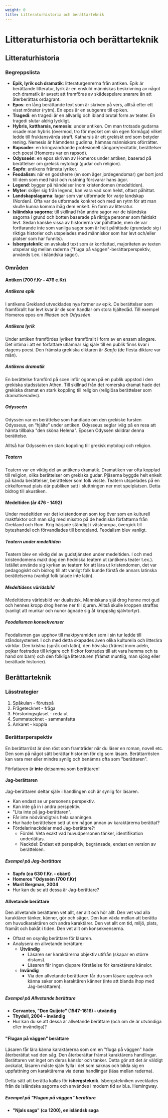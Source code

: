 ```yaml
---
weight: 0
title: Litteraturhistoria och berättarteknik
---
```


# **Litteraturhistoria och berättarteknik**

## **Litteraturhistoria**

### **Begreppslista**

* **Epik, lyrik och dramatik**: litteraturgenrerna från antiken. Epik är berättande litteratur, lyrik är en enskild människas beskrivning av något och dramatik är avsett att framföras av skådespelare snarare än att återberättas ordagrant.
* **Epos**: en lång berättande text som är skriven på vers, alltså efter ett visst mönster (rytm). En epos är en subgenre till epiken.
* **Tragedi**: en tragedi är en allvarlig och ibland brutal form av teater. En tragedi slutar aldrig lyckligt.
* **Hybris, kattharsis, nemesis**: under antiken. Om man trotsade gudarna visade man hybris (övermod, tro för mycket om sin egen förmåga) vilket ledde till fruktansvärda straff. Katharsis är ett grekiskt ord som betyder rening. Nemesis är hämndens gudinna, hämnas människors oförrätter.
* **Rapsoder**: en kringvandrande profesionell sångare/recitatör, berättelser och poesi (Homeros var en rapsod).
* **Odysseén**: en epos skriven av Homeros under antiken, baserad på berättelser om grekisk mytologi (gudar och religion).
* **Sapfo**: antikens främsta lyriker.
* **Feodalism**: när en godsherre (en som äger jordegendomar) ger bort jord till dem som med häst och rustning försvarar hans ägor.
* **Legend**: bygger på händelser inom kristendomen (medeltiden).
* **Myter**: skiljer sig från legend, kan vara vad som helst, oftast påhittat.
* **Landskapslagarna**: lagar som var utformade för varje landskap (Norden). Ofta var de utformade konkret och med en rytm för att man skulle kunna komma ihåg dem enkelt. En form av litteratur.
* **Isländska sagorna**: till skillnad från andra sagor var de isländska sagorna i grund och botten baserade på riktiga personer som faktiskt levt. Sedan kanske vissa av historierna var påhittade, men de var fortfarande inte som vanliga sagor som är helt påhittade (grundade sig i riktiga historier och utspelades med människor som har levt och/eller platser som har funnits).
* **Isbergsteknik**: en avskalad text som är kortfattad, majoriteten av texten utspelar sig mellan raderna ("fluga på väggen"-berättarperspektiv, används t.ex. i isländska sagor).

### **Områden**

#### **Antiken (700 f.Kr - 476 e.Kr)**

##### **Antikens epik**

I antikens Grekland utvecklades nya former av epik. De berättelser som framförallt har levt kvar är de som handlar om stora hjältedåd. Till exempel Homeros epos om *Illiaden* och *Odysséen*.

##### **Antikens lyrik**

Under antiken framfördes lyriken framförallt i form av en ensam sångare. Det intima i att en författare utlämnar sig själv till en publik finns kvar i dagens poesi. Den främsta grekiska diktaren är *Sapfo* (de flesta diktare var män).

##### **Antikens dramatik**

En berättelse framförd på scen inför ögonen på en publik uppstod i den grekiska stadsstaten Athen. Till skillnad från det romerska dramat hade det grekiska dramat en stark koppling till religion (religiösa berättelser som dramatiserades).

##### **Odysseén**

Odyssén var en berättelse som handlade om den grekiske fursten Odysseus, en “hjälte” under antiken. Odysseus seglar iväg på en resa att hämta tillbaka "den sköna Helena". Eposen Odyssén skildrar denna berättelse.

Alltså har Odysseén en stark koppling till grekisk mytologi och religion.

##### **Teatern**

Teatern var en viktig del av antikens dramatik. Dramatiken var ofta kopplad till religion, olika berättelser om grekiska gudar. Pjäserna byggde helt enkelt på kända berättelser, berättelser som folk visste. Teatern utspelades på en cirkelformad plats där publiken satt i sluttningen ner mot spelplatsen. Detta bidrog till akustiken.

#### **Medeltiden (år 476 - 1492)**

Under medeltiden var det kristendomen som tog över som en kulturell maktfaktor och man såg med misstro på de hedniska författarna från Grekland och Rom. Krig härjade ständigt i västeuropa, övergick till byteshandel och förvandlades till bondeland. Feodalism blev vanligt.

##### **Teatern under medeltiden**

Teatern blev en viktig del av gudstjänsten under medeltiden. I och med kristendomens makt dog den hedniska teatern ut (antikens teater t.ex.). Istället använde sig kyrkan av teatern för att lära ut kristendomen, det var pedagogiskt och bidrog till att vanligt folk kunde förstå de annars latinska berättelserna (vanligt folk talade inte latin).

##### **Medeltidens världsbild**

Medeltidens världsbild var dualistisk. Människans själ drog henne mot gud och hennes kropp drog henne ner till djuren. Alltså skulle kroppen straffas (vanligt att munkar och nunor ägnade sig åt kroppslig självtortyr).

##### **Feodalismen konsekvenser**

Feodalismen gav upphov till maktpyramiden som i sin tur ledde till ståndssystemet. I och med detta skapades även olika kulturella och litterära världar. Den kristna (språk och latin), den höviska (främst inom adeln, pojkar fostrades till krigare och flickor fostrades till att vara hemma och ta hand om barn) och den folkliga litteraturen (främst muntlig, man sjöng eller berättade historier).

## **Berättarteknik**

### **Lässtrategier**

1. Spåkulan - förutspå
1. Frågetecknet - fråga
1. Förstoringsglaset - reda ut
1. Summatecknet - sammanfatta
1. Ankaret - koppla

### **Berättarperspektiv**

En berättarröst är den röst som framträder när du läser en roman, novell etc. Den som på något sätt berättar historien för dig som läsare. Berättarrösten kan vara mer eller mindre synlig och benämns ofta som "berättaren".

Författaren är **inte** detsamma som berättaren!

#### **Jag-berättaren**

Jag-berättaren deltar själv i handlingen och är synlig för läsaren.

* Kan endast se ur personens perspektiv.
* Kan inte gå in i andra perspektiv.
* "Lita inte på jag-berättaren".
* Får inte nödvändigtvis hela sanningen.
* Hur hade berättelsen sett ut om någon annan av karaktärerna berättat?
* Fördelar/nackdelar med Jag-berättare?:
  * Fördel: Veta exakt vad huvudpersonen tänker, identifikation underlättas.
  * Nackdel: Endast ett perspektiv, begränsade, endast en version av berättelsen.

##### **Exempel på Jag-berättare**

* **Sapfo (ca 630 f.Kr. - okänt)**
* **Homeros "Odyssén (700 f.Kr)**
* **Marit Bergman, 2004**
* Hur kan du se att dessa är Jag-berättare?

#### **Allvetande berättare**

Den allvetande berättaren vet allt, ser allt och hör allt. Den vet vad alla karaktärer tänker, känner, gör och säger. Den kan växla mellan att berätta om huvudkaraktären och andra karaktärer. Den vet allt om tid, miljö, plats, framåt och bakåt i tiden. Den vet allt om konsekvenserna.

* Oftast en osynlig berättare för läsaren.
* Analysera en allvetande berättare:
  * **Utvändig**
    * Läsaren ser karaktärerna objektiv utifrån (skapar en större distans).
    * Läsaren får ingen djupare förståelse för karaktärens känslor.
  * **Invändig**
    * Via den allvetande berättaren får du som läsare uppleva och känna saker som karaktären känner (inte att blanda ihop med Jag-berättaren).

##### **Exempel på Allvetande berättare**

* **Cervantes, "Don Quijote" (1547-1616) - utvändig**
* **Thydell, 2004 - invändig**
* Hur kan du se att dessa är allvetande berättare (och om de är utvändiga eller invändiga)?

#### **"Flugan på väggen" berättare**

Läsaren får lära känna karaktärerna som om en "fluga på väggen" hade återberättat vad den såg. Den återberättar främst karaktärens handlingar. Berättaren vet inget om deras känslor och tanker. Detta gör att det är väldigt avskalat, läsaren måste själv fylla i det som saknas och bilda sig en uppfattning om karaktärerna via deras handlingar (läsa mellan raderna).

Detta sätt att berätta kallas för **isbergsteknik**. Isbergstekniken uvecklades från de isländska sagorna och användes i modern tid av bl.a. Hemingway.

##### **Exempel på "Flugan på väggen" berättare**

* **"Njals saga" (ca 1200), en isländsk saga**